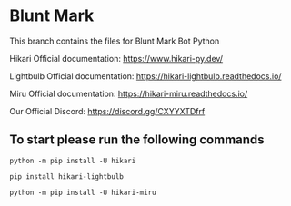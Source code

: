 # Blunt Mark
This branch contains the files for Blunt Mark Bot Python

Hikari Official documentation: https://www.hikari-py.dev/

Lightbulb Official documentation: https://hikari-lightbulb.readthedocs.io/

Miru Official documentation: https://hikari-miru.readthedocs.io/

Our Official Discord: https://discord.gg/CXYYXTDfrf


## To start please run the following commands
```
python -m pip install -U hikari
```
```
pip install hikari-lightbulb
```
```
python -m pip install -U hikari-miru
```
